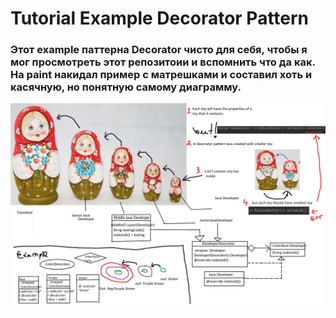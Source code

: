 <h1>Tutorial Example Decorator Pattern</h1>
<h3>Этот example паттерна Decorator чисто для себя, чтобы я мог просмотреть этот репозитоии и вспомнить что да как. На paint накидал пример с матрешками и составил хоть и касячную, но понятную самому диаграмму.</h3>
<img src="Decorator.png" alt="drawing" style="width:900px;"/>

